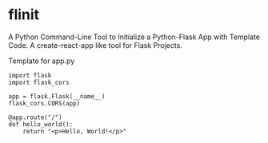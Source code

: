 # flinit
A Python Command-Line Tool to Initialize a Python-Flask App with Template Code. A create-react-app like tool for Flask Projects.

Template for </kbd>app.py</kbd>
```
import flask
import flask_cors

app = flask.Flask(__name__)
flask_cors.CORS(app)

@app.route("/")
def hello_world():
    return "<p>Hello, World!</p>"
```

[//]: https://stackabuse.com/executing-shell-commands-with-python/

[//]: https://stackoverflow.com/questions/1158076/implement-touch-using-python

[//]: https://youtu.be/BKvj4FH67H8?t=1296

[//]: https://dev.to/divshekhar/python-subprocess-execute-shell-commands-1bl2#:~:text=The%20subprocess.,object%20of%20CompletedProcess%20in%20Python.

[//]: https://code-maven.com/slides/python/argparse-named

[//]: https://stackoverflow.com/questions/53151899/python-how-to-script-virtual-environment-building-and-activation

[//]: https://codeburst.io/building-beautiful-command-line-interfaces-with-python-26c7e1bb54df

[//]: https://www.geeksforgeeks.org/command-line-scripts-python-packaging/